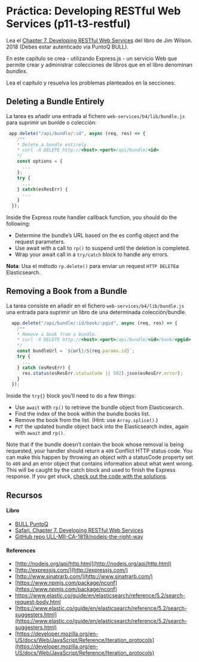 # Práctica: Developing RESTful Web Services (p11-t3-restful)

Lea el  [Chapter 7. Developing RESTful Web Services]({{site.bull_permanente}}/15vbjs7/ullsfx4340000000247287) del libro de Jim Wilson. 2018 (Debes estar autenticado via PuntoQ BULL).

En este capítulo se crea - utilizando Express.js - un servicio Web que permite crear y administrar colecciones de libros que en el libro denominan *bundles*.

Lea el capítulo y  resuelva los problemas planteados en la secciones:

## Deleting a Bundle Entirely 

La tarea es añadir una entrada al fichero `web-services/b4/lib/bundle.js` para suprimir un bunlde o colección:

```js
 app.delete("/api/bundle/:id", async (req, res) => {
    /**
    * Delete a bundle entirely.
    * curl -X DELETE http://<host>:<port>/api/bundle/<id>
    */
    const options = {
      ...
    };
    try {
      ...
    } catch(esResErr) {
      ...
    }
  });
```

Inside the Express route handler callback function, you should do the following:

* Determine the bundle’s URL based on the es config object and the request parameters.
* Use await with a call to `rp()` to suspend until the deletion is completed.
* Wrap your await call in a `try/catch` block to handle any errors.

**Nota**: Usa el método `rp.delete()` para enviar un request `HTTP DELETE`a  Elasticsearch.

## Removing a Book from a Bundle

La tarea consiste en añadir en el fichero `web-services/b4/lib/bundle.js` una entrada para suprimir un libro de una determinada colección/bundle.

```js
  app.delete("/api/bundle/:id/book/:pgid", async (req, res) => {
    /**
    * Remove a book from a bundle.
    * curl -X DELETE http://<host>:<port>/api/bundle/<id>/book/<pgid>
    */
    const bundleUrl = `${url}/${req.params.id}`;
    try {
      ...
    } catch (esResErr) {
      res.status(esResErr.statusCode || 502).json(esResErr.error);
    }
  });
```

Inside the `try{}` block you’ll need to do a few things:

* Use `await` with `rp()` to retrieve the bundle object from Elasticsearch.
* Find the index of the book within the bundle.books list.
* Remove the book from the list. (Hint: use `Array.splice()`.)
* `PUT` the updated bundle object back into the Elasticsearch index, again
with `await` and `rp()`.

Note that if the bundle doesn’t contain the book whose removal is being requested, your handler should return a `409` Conflict HTTP status code. You can make this happen by throwing an object with a statusCode property set to `409` and an error object that contains information about what went wrong. This will be caught by the catch block and used to finish the Express response.
If you get stuck, [check out the code with the solutions](https://github.com/ULL-MII-SYTWS-1920/book-solution-nodejs-the-right-way).

## Recursos

#### Libro

* [BULL PuntoQ](https://www.ull.es/servicios/biblioteca/servicios/puntoq/)
* [Safari. Chapter 7. Developing RESTful Web Services](https://proquest-safaribooksonline-com.accedys2.bbtk.ull.es/9781680505344/sec_using_request_to_fetch_html?sessionid=#X2ludGVybmFsX0h0bWxWaWV3P3htbGlkPTk3ODE2ODA1MDUzNDQlMkZjaHBfd2ViX3NlcnZpY2VzX2h0bWwmcXVlcnk9)
* [GitHub repo ULL-MII-CA-1819/nodejs-the-right-way](https://github.com/ULL-MII-CA-1819/nodejs-the-right-way)

#### References

* [http://nodejs.org/api/http.html](http://nodejs.org/api/http.html)
* [http://expressjs.com/](http://expressjs.com/)
* [http://www.sinatrarb.com/](http://www.sinatrarb.com/)
* [https://www.npmjs.com/package/nconf](https://www.npmjs.com/package/nconf)
* [https://www.elastic.co/guide/en/elasticsearch/reference/5.2/search-request-body.html ](https://www.elastic.co/guide/en/elasticsearch/reference/5.2/search-request-body.html )
* [https://www.elastic.co/guide/en/elasticsearch/reference/5.2/search-suggesters.html](https://www.elastic.co/guide/en/elasticsearch/reference/5.2/search-suggesters.html)
* [https://developer.mozilla.org/en-US/docs/Web/JavaScript/Reference/Iteration_protocols](https://developer.mozilla.org/en-US/docs/Web/JavaScript/Reference/Iteration_protocols)

